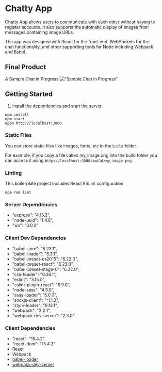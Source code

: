 # Chatty App

Chatty App allows users to communicate with each other without having to register accounts. It also supports the automatic display of images from messages containing image URLs.

The app was designed with React for the front-end, WebSockets for the chat functionality, and other supporting tools for Node including Webpack and Babel.

## Final Product

A Sample Chat in Progress
!["Sample Chat in Progress"](#)

## Getting Started

1. Install the dependencies and start the server.

```
npm install
npm start
open http://localhost:3000
```

### Static Files

You can store static files like images, fonts, etc in the `build` folder.

For example, if you copy a file called my_image.png into the build folder you can access it using `http://localhost:3000/build/my_image.png`.

### Linting

This boilerplate project includes React ESLint configuration.

```
npm run lint
```

### Server Dependencies

- "express": "4.15.3",
- "node-uuid": "1.4.8",
- "ws": "3.0.0"

### Client Dev Dependencies

- "babel-core": "6.23.1",
- "babel-loader": "6.3.1",
- "babel-preset-es2015": "6.22.0",
- "babel-preset-react": "6.23.0",
- "babel-preset-stage-0": "6.22.0",
- "css-loader": "0.26.1",
- "eslint": "3.15.0",
- "eslint-plugin-react": "6.9.0",
- "node-sass": "4.5.0",
- "sass-loader": "6.0.0",
- "sockjs-client": "^1.1.2",
- "style-loader": "0.13.1",
- "webpack": "2.2.1",
- "webpack-dev-server": "2.3.0"

### Client Dependencies

- "react": "15.4.2",
- "react-dom": "15.4.2"
- React
- Webpack
- [babel-loader](https://github.com/babel/babel-loader)
- [webpack-dev-server](https://github.com/webpack/webpack-dev-server)
